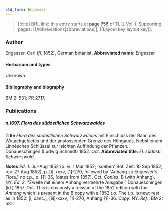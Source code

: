 ```yaml
---
std_form: Engesser
---
```


> [!cite] BHL link: this entry starts at [page 756](https://www.biodiversitylibrary.org/page/33120887) of TL-2 Vol. I.
> Supporting pages: [[Abbreviations|abbreviations]], [[Layout key|layout key]].

### Author

Engesser, Carl (*fl*. 1852), German botanist. 
**Abbreviated name**: *Engesser*

#### Herbarium and types

Unknown.

#### Bibliography and biography

BM 2: 531; PR 2717.

### Publications

##### n.1697. Flora des südöstlichen Schwarzwaldes

**Title**
*Flora des südöstlichen Schwarzwaldes* mit Einschluss der Baar, des Wutachgebietes und der anstossenden Grenze des Höhgaues. Nebst einem Linnéschen Schlüssel zur leichten Auffindung der Pflanzen. Donaueschingen (Ludwig Schmidt) 1852. Oct.
**Abbreviated title**: *Fl. südöstl. Schwarzwald*.

**Notes**
*Ed. 1*: Jul-Aug 1852 (p. vi: 1 Mar 1852; 'soeben' Bot. Zeit. 10 Sep 1852; rev. 27 Aug 1852), p. \[i\]-xxxv, \[1\]-270, followed by "Anhang zu Engesser's Flora," no t.p., p. \[1\]-36, \[dates from 1857\], Oct. *Copies*: B (with Anhang), NY.
*Ed. 2*: "Zweite mit einem Anhang vermehrte Ausgabe," Donaueschingen (id.) 1857. Oct. This is obviously a reissue of the 1852 edition with the *Anhang* which is present in the B copy with a 1852 t.p. The t.p. is new; rest as in 1852: \[i, canc.\], \[iii\]-xxxv, \[1\]-270, Anhang \[1\]-36. *Copy*: NY.
*Ref*.: BM 2: 531.

